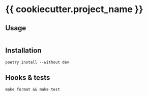 # {{ cookiecutter.project_name }}

## Usage

```{{ cookiecutter.syntax_highlighting }}

```

## Installation

```{{ cookiecutter.syntax_highlighting }}
poetry install --without dev
```

## Hooks & tests

```{{ cookiecutter.syntax_highlighting }}
make format && make test
```
